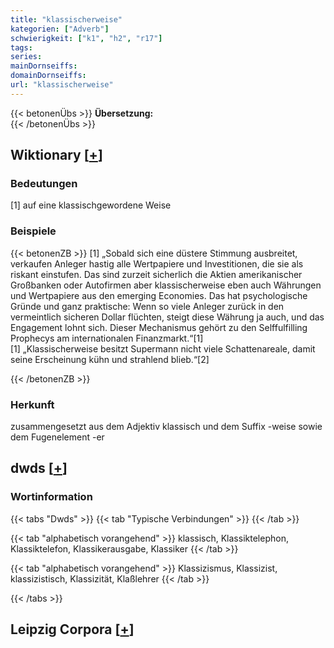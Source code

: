 ```yaml
---
title: "klassischerweise"
kategorien: ["Adverb"]
schwierigkeit: ["k1", "h2", "r17"]
tags:
series:
mainDornseiffs:
domainDornseiffs:
url: "klassischerweise"
---
```


{{< betonenÜbs >}}
**Übersetzung:**  
{{< /betonenÜbs >}}

## Wiktionary [[+](https://de.wiktionary.org/wiki/klassischerweise)]

### Bedeutungen
[1] auf eine klassischgewordene Weise  

### Beispiele
{{< betonenZB >}}
[1] „Sobald sich eine düstere Stimmung ausbreitet, verkaufen Anleger hastig alle Wertpapiere und Investitionen, die sie als riskant einstufen. Das sind zurzeit sicherlich die Aktien amerikanischer Großbanken oder Autofirmen aber klassischerweise eben auch Währungen und Wertpapiere aus den emerging Economies. Das hat psychologische Gründe und ganz praktische: Wenn so viele Anleger zurück in den vermeintlich sicheren Dollar flüchten, steigt diese Währung ja auch, und das Engagement lohnt sich. Dieser Mechanismus gehört zu den Selffulfilling Prophecys am internationalen Finanzmarkt.“[1]  
[1] „Klassischerweise besitzt Supermann nicht viele Schattenareale, damit seine Erscheinung kühn und strahlend blieb.“[2]  

{{< /betonenZB >}}
### Herkunft
zusammengesetzt aus dem Adjektiv klassisch und dem Suffix -weise sowie dem Fugenelement -er  



## dwds [[+](https://www.dwds.de/wb/klassischerweise)]

### Wortinformation
{{< tabs "Dwds" >}}
{{< tab "Typische Verbindungen" >}}
{{< /tab >}}

{{< tab "alphabetisch vorangehend" >}}
klassisch, Klassiktelephon, Klassiktelefon, Klassikerausgabe, Klassiker
{{< /tab >}}

{{< tab "alphabetisch vorangehend" >}}
Klassizismus, Klassizist, klassizistisch, Klassizität, Klaßlehrer
{{< /tab >}}

{{< /tabs >}}

## Leipzig Corpora [[+](https://corpora.uni-leipzig.de/en/res?word=klassischerweise&corpusId=deu_newscrawl-public_2018)]

